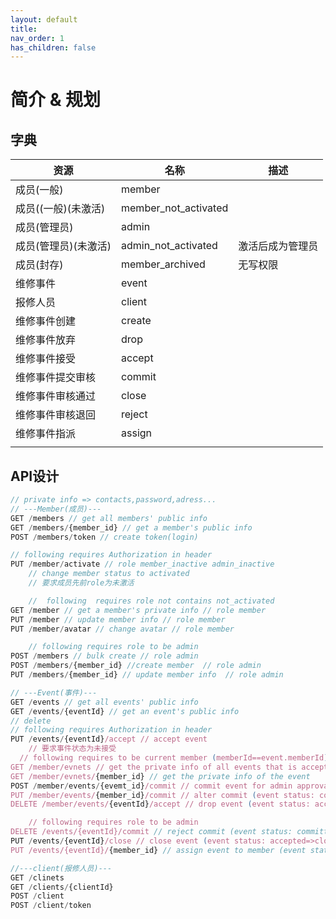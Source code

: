 ```yaml
---
layout: default
title: 
nav_order: 1
has_children: false 
---
```


# 简介 & 规划

## 字典

| 资源                 | 名称                 | 描述 |
| -------------------- | -------------------- | ---- |
| 成员(一般)           | member               |      |
| 成员((一般)(未激活)  | member_not_activated |     |
| 成员(管理员)         | admin                |      |
| 成员(管理员)(未激活) | admin_not_activated  |  激活后成为管理员   |
| 成员(封存)           | member_archived      |  无写权限    |
| 维修事件             | event                |      |
| 报修人员             | client               |      |
| 维修事件创建         | create               |      |
| 维修事件放弃         | drop                 |      |
| 维修事件接受         | accept               |      |
| 维修事件提交审核     | commit               |      |
| 维修事件审核通过     | close                |      |
| 维修事件审核退回     | reject               |      |
| 维修事件指派         | assign               |      |
|                      |                      |      |

## API设计

```javascript
// private info => contacts,password,adress...
// ---Member(成员)---
GET /members // get all members' public info
GET /members/{member_id} // get a member's public info
POST /members/token // create token(login)

// following requires Authorization in header
PUT /member/activate // role member_inactive admin_inactive
    // change member status to activated
    // 要求成员先前role为未激活

    //  following  requires role not contains not_activated
GET /member // get a member's private info // role member
PUT /member // update member info // role member
PUT /member/avatar // change avatar // role member

	// following requires role to be admin
POST /members // bulk create // role admin
POST /members/{member_id} //create member  // role admin
PUT /members/{member_id} // update member info  // role admin

// ---Event(事件)---
GET /events // get all events' public info
GET /events/{eventId} // get an event's public info
// delete 
// following requires Authorization in header
PUT /events/{eventId}/accept // accept event
    // 要求事件状态为未接受
  // following requires to be current member (memberId==event.memberId)
GET /member/evnets // get the private info of all events that is accepted by member
GET /member/evnets/{member_id} // get the private info of the event
POST /member/events/{evemt_id}/commit // commit event for admin approval (event status: accepted=>committed)
PUT /member/events/{member_id}/commit // alter commit (event status: committed)
DELETE /member/events/{eventId}/accept // drop event (event status: accepted,committed)

	// following requires role to be admin
DELETE /events/{eventId}/commit // reject commit (event status: committed=>accepted)
PUT /events/{eventId}/close // close event (event status: accepted=>closed)
PUT /events/{eventId}/{member_id} // assign event to member (event status: created => accepted(by assigned member))

//---client(报修人员)---
GET /clinets
GET /clients/{clientId}
POST /client
POST /client/token
```

